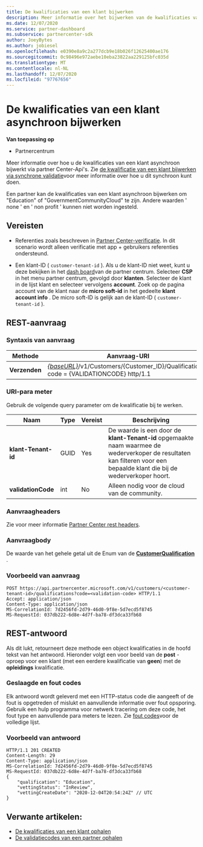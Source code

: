 ```yaml
---
title: De kwalificaties van een klant bijwerken
description: Meer informatie over het bijwerken van de kwalificaties van een klant via asynchrone screening of hebben, met inbegrip van het adres dat aan het profiel is gekoppeld.
ms.date: 12/07/2020
ms.service: partner-dashboard
ms.subservice: partnercenter-sdk
author: JoeyBytes
ms.author: jobiesel
ms.openlocfilehash: e0390e8a9c2a277dcb9e18b026f12625400ae176
ms.sourcegitcommit: 0c98496e972aebe10eba23822aa229125bfc035d
ms.translationtype: MT
ms.contentlocale: nl-NL
ms.lasthandoff: 12/07/2020
ms.locfileid: "97767656"
---
```

# <a name="update-a-customers-qualifications-asynchronously"></a>De kwalificaties van een klant asynchroon bijwerken

**Van toepassing op**

- Partnercentrum

Meer informatie over hoe u de kwalificaties van een klant asynchroon bijwerkt via partner Center-Api's. Zie [de kwalificatie van een klant bijwerken via synchrone validatie](update-customer-qualification-synchronous.md)voor meer informatie over hoe u dit synchroon kunt doen.

Een partner kan de kwalificaties van een klant asynchroon bijwerken om "Education" of "GovernmentCommunityCloud" te zijn. Andere waarden ' none ' en ' non profit ' kunnen niet worden ingesteld.

## <a name="prerequisites"></a>Vereisten

- Referenties zoals beschreven in [Partner Center-verificatie](partner-center-authentication.md). In dit scenario wordt alleen verificatie met app + gebruikers referenties ondersteund.

- Een klant-ID ( `customer-tenant-id` ). Als u de klant-ID niet weet, kunt u deze bekijken in het [dash board](https://partner.microsoft.com/dashboard)van de partner centrum. Selecteer **CSP** in het menu partner centrum, gevolgd door **klanten**. Selecteer de klant in de lijst klant en selecteer vervolgens **account**. Zoek op de pagina account van de klant naar de **micro soft-id** in het gedeelte **klant account info** . De micro soft-ID is gelijk aan de klant-ID ( `customer-tenant-id` ).

## <a name="rest-request"></a>REST-aanvraag

### <a name="request-syntax"></a>Syntaxis van aanvraag

| Methode  | Aanvraag-URI                                                                                             |
|---------|---------------------------------------------------------------------------------------------------------|
| **Verzenden** | [*{baseURL}*](partner-center-rest-urls.md)/v1/Customers/{Customer_ID}/Qualifications? code = {VALIDATIONCODE} http/1.1 |

### <a name="uri-parameter"></a>URI-para meter

Gebruik de volgende query parameter om de kwalificatie bij te werken.

| Naam                   | Type | Vereist | Beschrijving                                                                                                                                            |
|------------------------|------|----------|--------------------------------------------------------------------------------------------------------------------------------------------------------|
| **klant-Tenant-id** | GUID | Yes      | De waarde is een door de **klant-Tenant-id** opgemaakte naam waarmee de wederverkoper de resultaten kan filteren voor een bepaalde klant die bij de wederverkoper hoort. |
| **validationCode**     | int  | No       | Alleen nodig voor de cloud van de community.                                                                                                            |

### <a name="request-headers"></a>Aanvraagheaders

Zie voor meer informatie [Partner Center rest headers](headers.md).

### <a name="request-body"></a>Aanvraagbody

De waarde van het gehele getal uit de Enum van de [**CustomerQualification**](/dotnet/api/microsoft.store.partnercenter.models.customers.customerqualification) .

### <a name="request-example"></a>Voorbeeld van aanvraag

```http
POST https://api.partnercenter.microsoft.com/v1/customers/<customer-tenant-id>/qualifications?code=<validation-code> HTTP/1.1
Accept: application/json
Content-Type: application/json
MS-CorrelationId: 7d2456fd-2d79-46d0-9f8e-5d7ecd5f8745
MS-RequestId: 037db222-6d8e-4d7f-ba78-df3dca33fb68

```

## <a name="rest-response"></a>REST-antwoord

Als dit lukt, retourneert deze methode een object kwalificaties in de hoofd tekst van het antwoord. Hieronder volgt een voor beeld van de **post** -oproep voor een klant (met een eerdere kwalificatie van **geen**) met de **opleidings** kwalificatie.

### <a name="response-success-and-error-codes"></a>Geslaagde en fout codes

Elk antwoord wordt geleverd met een HTTP-status code die aangeeft of de fout is opgetreden of mislukt en aanvullende informatie over fout opsporing. Gebruik een hulp programma voor netwerk tracering om deze code, het fout type en aanvullende para meters te lezen. Zie [fout codes](error-codes.md)voor de volledige lijst.

### <a name="response-example"></a>Voorbeeld van antwoord

```http
HTTP/1.1 201 CREATED
Content-Length: 29
Content-Type: application/json
MS-CorrelationId: 7d2456fd-2d79-46d0-9f8e-5d7ecd5f8745
MS-RequestId: 037db222-6d8e-4d7f-ba78-df3dca33fb68
{
    "qualification": "Education",
    "vettingStatus": "InReview",
    "vettingCreateDate": "2020-12-04T20:54:24Z" // UTC
}
```

## <a name="related-articles"></a>Verwante artikelen:

- [De kwalificaties van een klant ophalen](get-a-customer-s-qualifications.md)
- [De validatiecodes van een partner ophalen](get-a-partner-s-validation-codes.md)
